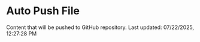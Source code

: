 # Auto Push File

Content that will be pushed to GitHub repository.
Last updated: 07/22/2025, 12:27:28 PM